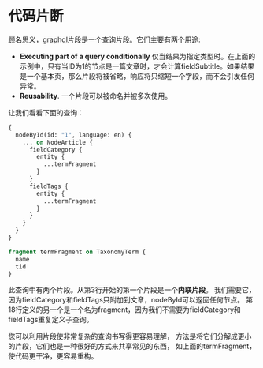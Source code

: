 # 代码片断

顾名思义，graphql片段是一个查询片段。它们主要有两个用途:

* **Executing part of a query conditionally** 仅当结果为指定类型时。在上面的示例中，只有当ID为1的节点是一篇文章时，才会计算fieldSubtitle。如果结果是一个基本页，那么片段将被省略，响应将只缩短一个字段，而不会引发任何异常。
* **Reusability**. 一个片段可以被命名并被多次使用。

让我们看看下面的查询：

```graphql
{
  nodeById(id: "1", language: en) {
    ... on NodeArticle {
      fieldCategory {
        entity {
          ...termFragment
        }
      }
      fieldTags {
        entity {
          ...termFragment
        }
      }
    }
  }
}

fragment termFragment on TaxonomyTerm {
  name
  tid
}
```

此查询中有两个片段。从第3行开始的第一个片段是一个**内联片段**。
我们需要它，因为fieldCategory和fieldTags只附加到文章，nodeById可以返回任何节点。
第18行定义的另一个是一个名为fragment，因为我们不需要为fieldCategory和fieldTags重复定义子查询。


您可以利用片段使非常复杂的查询书写得更容易理解，
方法是将它们分解成更小的片段，它们也是一种很好的方式来共享常见的东西，
如上面的termFragment，使代码更干净，更容易重构。 